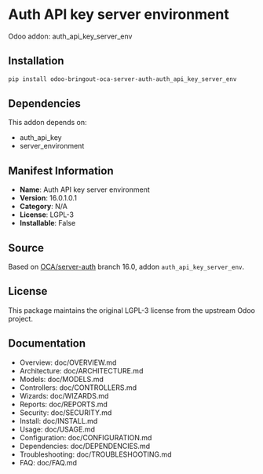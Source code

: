 # Auth API key server environment

Odoo addon: auth_api_key_server_env

## Installation

```bash
pip install odoo-bringout-oca-server-auth-auth_api_key_server_env
```

## Dependencies

This addon depends on:
- auth_api_key
- server_environment

## Manifest Information

- **Name**: Auth API key server environment
- **Version**: 16.0.1.0.1
- **Category**: N/A
- **License**: LGPL-3
- **Installable**: False

## Source

Based on [OCA/server-auth](https://github.com/OCA/server-auth) branch 16.0, addon `auth_api_key_server_env`.

## License

This package maintains the original LGPL-3 license from the upstream Odoo project.

## Documentation

- Overview: doc/OVERVIEW.md
- Architecture: doc/ARCHITECTURE.md
- Models: doc/MODELS.md
- Controllers: doc/CONTROLLERS.md
- Wizards: doc/WIZARDS.md
- Reports: doc/REPORTS.md
- Security: doc/SECURITY.md
- Install: doc/INSTALL.md
- Usage: doc/USAGE.md
- Configuration: doc/CONFIGURATION.md
- Dependencies: doc/DEPENDENCIES.md
- Troubleshooting: doc/TROUBLESHOOTING.md
- FAQ: doc/FAQ.md
